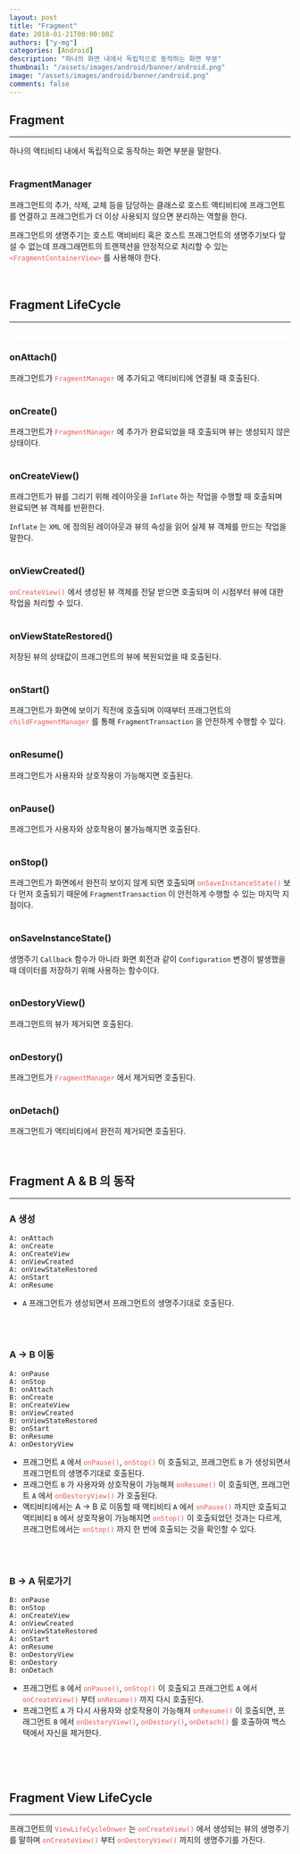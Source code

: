 ```yaml
---
layout: post
title: "Fragment"
date: 2018-01-21T00:00:00Z
authors: ["y-mg"]
categories: [Android]
description: "하나의 화면 내에서 독립적으로 동작하는 화면 부분"
thumbnail: "/assets/images/android/banner/android.png"
image: "/assets/images/android/banner/android.png"
comments: false
---
```



## Fragment
***
하나의 액티비티 내에서 독립적으로 동작하는 화면 부분을 말한다.
<br/>
<br/>

### FragmentManager
프래그먼트의 추가, 삭제, 교체 등을 담당하는 클래스로 호스트 액티비티에 프래그먼트를 연결하고 프래그먼트가 더 이상 사용되지 않으면 분리하는 역할을 한다.
<br/>

프래그먼트의 생명주기는 호스트 액비비티 혹은 호스트 프래그먼트의 생명주기보다 앞설 수 없는데 프래그래먼트의 트랜잭션을 안정적으로 처리할 수 있는 <code style="color: #eb5657;">&lt;FragmentContainerView&gt;</code> 를 사용해야 한다.
<br/>
<br/>
<br/>



## Fragment LifeCycle
***
<div style="
background-color: #ffffff;
background-image: url(/assets/images/android/content/lifecycle-fragment.png);
background-size: contain;
background-repeat: no-repeat;
background-position: center center;
">
<img src="/assets/images/android/content/lifecycle-fragment.png" style="visibility: hidden;" />
</div>

### onAttach()
프래그먼트가 <code style="color: #eb5657;">FragmentManager</code> 에 추가되고 액티비티에 연결될 때 호출된다.
<br/>
<br/>

### onCreate()
프래그먼트가 <code style="color: #eb5657;">FragmentManager</code> 에 추가가 완료되었을 때 호출되며 뷰는 생성되지 않은 상태이다.
<br/>
<br/>

### onCreateView()
프래그먼트가 뷰를 그리기 위해 레이아웃을 `Inflate` 하는 작업을 수행할 때 호출되며 완료되면 뷰 객체를 반환한다.
<br/>

`Inflate` 는 `XML` 에 정의된 레이아웃과 뷰의 속성을 읽어 실제 뷰 객체를 만드는 작업을 말한다.
<br/>
<br/>

### onViewCreated()
<code style="color: #eb5657;">onCreateView()</code> 에서 생성된 뷰 객체를 전달 받으면 호출되며 이 시점부터 뷰에 대한 작업을 처리할 수 있다.
<br/>
<br/>

### onViewStateRestored()
저장된 뷰의 상태값이 프래그먼트의 뷰에 복원되었을 때 호출된다.
<br/>
<br/>

### onStart()
프래그먼트가 화면에 보이기 직전에 호출되며 이때부터 프래그먼트의 <code style="color: #eb5657;">childFragmentManager</code> 를 통해 `FragmentTransaction` 을 안전하게 수행할 수 있다.
<br/>
<br/>

### onResume()
프래그먼트가 사용자와 상호작용이 가능해지면 호출된다.
<br/>
<br/>

### onPause()
프래그먼트가 사용자와 상호작용이 불가능해지면 호출된다.
<br/>
<br/>

### onStop()
프래그먼트가 화면에서 완전히 보이지 않게 되면 호출되며 <code style="color: #eb5657;">onSaveInstanceState()</code> 보다 먼저 호출되기 때문에 `FragmentTransaction` 이 안전하게 수행할 수 있는 마지막 지점이다.
<br/>
<br/>

### onSaveInstanceState()
생명주기 `Callback` 함수가 아니라 화면 회전과 같이 `Configuration` 변경이 발생했을 때 데이터를 저장하기 위해 사용하는 함수이다.
<br/>
<br/>

### onDestoryView()
프래그먼트의 뷰가 제거되면 호출된다.
<br/>
<br/>

### onDestory()
프래그먼트가 <code style="color: #eb5657;">FragmentManager</code> 에서 제거되면 호출된다.
<br/>
<br/>

### onDetach()
프래그먼트가 액티비티에서 완전히 제거되면 호출된다.
<br/>
<br/>
<br/>



## Fragment A & B 의 동작
***
### A 생성
```text
A: onAttach
A: onCreate
A: onCreateView
A: onViewCreated
A: onViewStateRestored
A: onStart
A: onResume
```
- `A` 프래그먼트가 생성되면서 프래그먼트의 생명주기대로 호출된다.
<br/>
<br/>

### A → B 이동
```text
A: onPause
A: onStop
B: onAttach
B: onCreate
B: onCreateView
B: onViewCreated
B: onViewStateRestored
B: onStart
B: onResume
A: onDestoryView
```
- 프래그먼트 `A`  에서 <code style="color: #eb5657;">onPause()</code>, <code style="color: #eb5657;">onStop()</code> 이 호출되고, 프래그먼트 `B` 가 생성되면서 프래그먼트의 생명주기대로 호출된다.
- 프래그먼트 `B`  가 사용자와 상호작용이 가능해져 <code style="color: #eb5657;">onResume()</code> 이 호출되면, 프래그먼트 `A` 에서 <code style="color: #eb5657;">onDestoryView()</code> 가 호출된다.
- 액티비티에서는 A → B 로 이동할 때 액티비티 `A` 에서 <code style="color: #eb5657;">onPause()</code> 까지만 호출되고 액티비티 `B` 에서 상호작용이 가능해지면 <code style="color: #eb5657;">onStop()</code> 이 호출되었던 것과는 다르게, 프래그먼트에서는 <code style="color: #eb5657;">onStop()</code> 까지 한 번에 호출되는 것을 확인할 수 있다.
<br/>
<br/>

### B → A 뒤로가기
```text
B: onPause
B: onStop
A: onCreateView
A: onViewCreated
A: onViewStateRestored
A: onStart
A: onResume
B: onDestoryView
B: onDestory
B: onDetach
```
- 프래그먼트 `B` 에서 <code style="color: #eb5657;">onPause()</code>, <code style="color: #eb5657;">onStop()</code> 이 호출되고 프래그먼트 `A` 에서 <code style="color: #eb5657;">onCreateView()</code> 부터 <code style="color: #eb5657;">onResume()</code> 까지 다시 호출된다.
- 프래그먼트 `A` 가 다시 사용자와 상호작용이 가능해져 <code style="color: #eb5657;">onResume()</code> 이 호출되면, 프래그먼트 `B` 에서 <code style="color: #eb5657;">onDestoryView()</code>, <code style="color: #eb5657;">onDestory()</code>, <code style="color: #eb5657;">onDetach()</code> 를 호출하여 백스택에서 자신을 제거한다.
<br/>
<br/>
<br/>



## Fragment View LifeCycle
***
프래그먼트의 <code style="color: #eb5657;">ViewLifeCycleOnwer</code> 는 <code style="color: #eb5657;">onCreateView()</code> 에서 생성되는 뷰의 생명주기를 말하며 <code style="color: #eb5657;">onCreateView()</code> 부터 <code style="color: #eb5657;">onDestoryView()</code> 까지의 생명주기를 가진다.